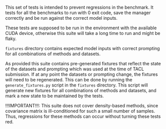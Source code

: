 This set of tests is intended to prevent regressions in the benchmark. It tests for all the benchmarks to run with 0 exit code, save the manager correctly and be run against the correct model inputs.

These tests are supposed to be run in the environment with the available CUDA device, otherwise this suite will take a long time to run and might be flaky.

`fixtures` directory contains expected model inputs with correct prompting for all combinations of methods and datasets.

As provided this suite contains pre-generated fixtures that reflect the state of the datasets and prompting which was used at the time of TACL submission. If at any point the datasets or prompting change, the fixtures will need to be regenerated. This can be done by running the `generate_fixtures.py` script in the `fixtures` directory. This script will generate new fixtures for all combinations of methods and datasets, and mark a new state to be maintained by the tests.

!!!IMPORTANT!!!: This suite does not cover density-based methods, since covariance matrix is ill-conditioned for such a small number of samples. Thus, regressions for these methods can occur without turning these tests red.
